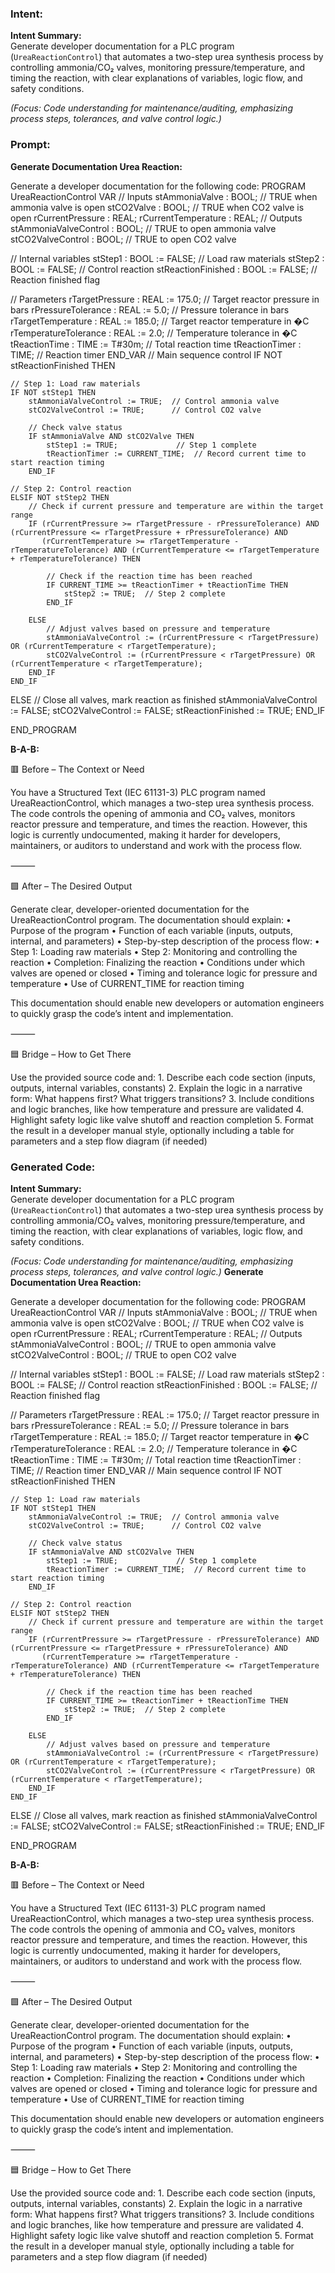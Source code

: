 ### Intent:
**Intent Summary:**  
Generate developer documentation for a PLC program (`UreaReactionControl`) that automates a two-step urea synthesis process by controlling ammonia/CO₂ valves, monitoring pressure/temperature, and timing the reaction, with clear explanations of variables, logic flow, and safety conditions.  

*(Focus: Code understanding for maintenance/auditing, emphasizing process steps, tolerances, and valve control logic.)*

### Prompt:
**Generate Documentation Urea Reaction:**

Generate a developer documentation for the following code: PROGRAM UreaReactionControl VAR // Inputs stAmmoniaValve : BOOL; // TRUE when ammonia valve is open stCO2Valve : BOOL; // TRUE when CO2 valve is open rCurrentPressure : REAL; rCurrentTemperature : REAL;
// Outputs
stAmmoniaValveControl : BOOL; // TRUE to open ammonia valve
stCO2ValveControl : BOOL; // TRUE to open CO2 valve

// Internal variables
stStep1 : BOOL := FALSE; // Load raw materials
stStep2 : BOOL := FALSE; // Control reaction
stReactionFinished : BOOL := FALSE; // Reaction finished flag

// Parameters
rTargetPressure : REAL := 175.0; // Target reactor pressure in bars
rPressureTolerance : REAL := 5.0; // Pressure tolerance in bars
rTargetTemperature : REAL := 185.0; // Target reactor temperature in �C
rTemperatureTolerance : REAL := 2.0; // Temperature tolerance in �C
tReactionTime : TIME := T#30m; // Total reaction time
tReactionTimer : TIME; // Reaction timer
END_VAR
// Main sequence control
IF NOT stReactionFinished THEN

    // Step 1: Load raw materials
    IF NOT stStep1 THEN
        stAmmoniaValveControl := TRUE;  // Control ammonia valve
        stCO2ValveControl := TRUE;      // Control CO2 valve
        
        // Check valve status
        IF stAmmoniaValve AND stCO2Valve THEN
            stStep1 := TRUE;             // Step 1 complete
            tReactionTimer := CURRENT_TIME;  // Record current time to start reaction timing
        END_IF

    // Step 2: Control reaction
    ELSIF NOT stStep2 THEN
        // Check if current pressure and temperature are within the target range
        IF (rCurrentPressure >= rTargetPressure - rPressureTolerance) AND (rCurrentPressure <= rTargetPressure + rPressureTolerance) AND 
           (rCurrentTemperature >= rTargetTemperature - rTemperatureTolerance) AND (rCurrentTemperature <= rTargetTemperature + rTemperatureTolerance) THEN
           
            // Check if the reaction time has been reached
            IF CURRENT_TIME >= tReactionTimer + tReactionTime THEN
                stStep2 := TRUE;  // Step 2 complete
            END_IF
        
        ELSE
            // Adjust valves based on pressure and temperature
            stAmmoniaValveControl := (rCurrentPressure < rTargetPressure) OR (rCurrentTemperature < rTargetTemperature);
            stCO2ValveControl := (rCurrentPressure < rTargetPressure) OR (rCurrentTemperature < rTargetTemperature);
        END_IF
    END_IF

ELSE
    // Close all valves, mark reaction as finished
    stAmmoniaValveControl := FALSE;
    stCO2ValveControl := FALSE;
    stReactionFinished := TRUE;
END_IF

END_PROGRAM

**B-A-B:**

🟥 Before – The Context or Need

You have a Structured Text (IEC 61131-3) PLC program named UreaReactionControl, which manages a two-step urea synthesis process. The code controls the opening of ammonia and CO₂ valves, monitors reactor pressure and temperature, and times the reaction. However, this logic is currently undocumented, making it harder for developers, maintainers, or auditors to understand and work with the process flow.

⸻

🟩 After – The Desired Output

Generate clear, developer-oriented documentation for the UreaReactionControl program. The documentation should explain:
	•	Purpose of the program
	•	Function of each variable (inputs, outputs, internal, and parameters)
	•	Step-by-step description of the process flow:
	•	Step 1: Loading raw materials
	•	Step 2: Monitoring and controlling the reaction
	•	Completion: Finalizing the reaction
	•	Conditions under which valves are opened or closed
	•	Timing and tolerance logic for pressure and temperature
	•	Use of CURRENT_TIME for reaction timing

This documentation should enable new developers or automation engineers to quickly grasp the code’s intent and implementation.

⸻

🟦 Bridge – How to Get There

Use the provided source code and:
	1.	Describe each code section (inputs, outputs, internal variables, constants)
	2.	Explain the logic in a narrative form: What happens first? What triggers transitions?
	3.	Include conditions and logic branches, like how temperature and pressure are validated
	4.	Highlight safety logic like valve shutoff and reaction completion
	5.	Format the result in a developer manual style, optionally including a table for parameters and a step flow diagram (if needed)

### Generated Code:
**Intent Summary:**  
Generate developer documentation for a PLC program (`UreaReactionControl`) that automates a two-step urea synthesis process by controlling ammonia/CO₂ valves, monitoring pressure/temperature, and timing the reaction, with clear explanations of variables, logic flow, and safety conditions.  

*(Focus: Code understanding for maintenance/auditing, emphasizing process steps, tolerances, and valve control logic.)*
**Generate Documentation Urea Reaction:**

Generate a developer documentation for the following code: PROGRAM UreaReactionControl VAR // Inputs stAmmoniaValve : BOOL; // TRUE when ammonia valve is open stCO2Valve : BOOL; // TRUE when CO2 valve is open rCurrentPressure : REAL; rCurrentTemperature : REAL;
// Outputs
stAmmoniaValveControl : BOOL; // TRUE to open ammonia valve
stCO2ValveControl : BOOL; // TRUE to open CO2 valve

// Internal variables
stStep1 : BOOL := FALSE; // Load raw materials
stStep2 : BOOL := FALSE; // Control reaction
stReactionFinished : BOOL := FALSE; // Reaction finished flag

// Parameters
rTargetPressure : REAL := 175.0; // Target reactor pressure in bars
rPressureTolerance : REAL := 5.0; // Pressure tolerance in bars
rTargetTemperature : REAL := 185.0; // Target reactor temperature in �C
rTemperatureTolerance : REAL := 2.0; // Temperature tolerance in �C
tReactionTime : TIME := T#30m; // Total reaction time
tReactionTimer : TIME; // Reaction timer
END_VAR
// Main sequence control
IF NOT stReactionFinished THEN

    // Step 1: Load raw materials
    IF NOT stStep1 THEN
        stAmmoniaValveControl := TRUE;  // Control ammonia valve
        stCO2ValveControl := TRUE;      // Control CO2 valve
        
        // Check valve status
        IF stAmmoniaValve AND stCO2Valve THEN
            stStep1 := TRUE;             // Step 1 complete
            tReactionTimer := CURRENT_TIME;  // Record current time to start reaction timing
        END_IF

    // Step 2: Control reaction
    ELSIF NOT stStep2 THEN
        // Check if current pressure and temperature are within the target range
        IF (rCurrentPressure >= rTargetPressure - rPressureTolerance) AND (rCurrentPressure <= rTargetPressure + rPressureTolerance) AND 
           (rCurrentTemperature >= rTargetTemperature - rTemperatureTolerance) AND (rCurrentTemperature <= rTargetTemperature + rTemperatureTolerance) THEN
           
            // Check if the reaction time has been reached
            IF CURRENT_TIME >= tReactionTimer + tReactionTime THEN
                stStep2 := TRUE;  // Step 2 complete
            END_IF
        
        ELSE
            // Adjust valves based on pressure and temperature
            stAmmoniaValveControl := (rCurrentPressure < rTargetPressure) OR (rCurrentTemperature < rTargetTemperature);
            stCO2ValveControl := (rCurrentPressure < rTargetPressure) OR (rCurrentTemperature < rTargetTemperature);
        END_IF
    END_IF

ELSE
    // Close all valves, mark reaction as finished
    stAmmoniaValveControl := FALSE;
    stCO2ValveControl := FALSE;
    stReactionFinished := TRUE;
END_IF

END_PROGRAM

**B-A-B:**

🟥 Before – The Context or Need

You have a Structured Text (IEC 61131-3) PLC program named UreaReactionControl, which manages a two-step urea synthesis process. The code controls the opening of ammonia and CO₂ valves, monitors reactor pressure and temperature, and times the reaction. However, this logic is currently undocumented, making it harder for developers, maintainers, or auditors to understand and work with the process flow.

⸻

🟩 After – The Desired Output

Generate clear, developer-oriented documentation for the UreaReactionControl program. The documentation should explain:
	•	Purpose of the program
	•	Function of each variable (inputs, outputs, internal, and parameters)
	•	Step-by-step description of the process flow:
	•	Step 1: Loading raw materials
	•	Step 2: Monitoring and controlling the reaction
	•	Completion: Finalizing the reaction
	•	Conditions under which valves are opened or closed
	•	Timing and tolerance logic for pressure and temperature
	•	Use of CURRENT_TIME for reaction timing

This documentation should enable new developers or automation engineers to quickly grasp the code’s intent and implementation.

⸻

🟦 Bridge – How to Get There

Use the provided source code and:
	1.	Describe each code section (inputs, outputs, internal variables, constants)
	2.	Explain the logic in a narrative form: What happens first? What triggers transitions?
	3.	Include conditions and logic branches, like how temperature and pressure are validated
	4.	Highlight safety logic like valve shutoff and reaction completion
	5.	Format the result in a developer manual style, optionally including a table for parameters and a step flow diagram (if needed)
